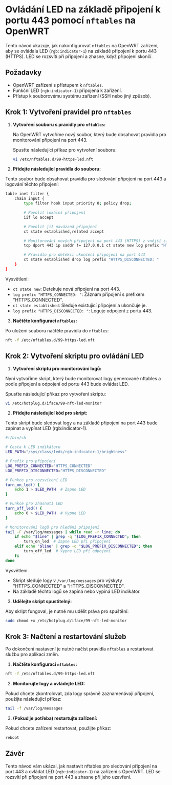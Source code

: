 # Ovládání LED na základě připojení k portu 443 pomocí `nftables` na OpenWRT

Tento návod ukazuje, jak nakonfigurovat `nftables` na OpenWRT zařízení, aby se ovládala LED (`rgb:indicator-1`) na základě připojení k portu 443 (HTTPS). LED se rozsvítí při připojení a zhasne, když připojení skončí.

## Požadavky

- OpenWRT zařízení s přístupem k `nftables`.
- Funkční LED (`rgb:indicator-1`) připojená k zařízení.
- Přístup k souborovému systému zařízení (SSH nebo jiný způsob).

## Krok 1: Vytvoření pravidel pro `nftables`

1. **Vytvoření souboru s pravidly pro `nftables`:**

   Na OpenWRT vytvoříme nový soubor, který bude obsahovat pravidla pro monitorování připojení na port 443.

   Spusťte následující příkaz pro vytvoření souboru:

   ```bash
   vi /etc/nftables.d/99-https-led.nft
   
2. **Přidejte následující pravidla do souboru:**

Tento soubor bude obsahovat pravidla pro sledování připojení na port 443 a logování těchto připojení:

```bash
table inet filter {
    chain input {
        type filter hook input priority 0; policy drop;

        # Povolit lokální připojení
        iif lo accept

        # Povolit již navázaná připojení
        ct state established,related accept

        # Monitorování nových připojení na port 443 (HTTPS) z vnější sítě
        tcp dport 443 ip saddr != 127.0.0.1 ct state new log prefix "HTTPS_CONNECTED: " accept

        # Pravidlo pro detekci ukončení připojení na port 443
        ct state established drop log prefix "HTTPS_DISCONNECTED: "
    }
}
```
Vysvětlení:
*   `ct state new`: Detekuje nová připojení na port 443.
*   `log prefix "HTTPS_CONNECTED: "`: Záznam připojení s prefixem "HTTPS_CONNECTED".
*   `ct state established`: Sleduje existující připojení a ukončuje je.
*   `log prefix "HTTPS_DISCONNECTED: "`: Loguje odpojení z portu 443.

3. **Načtěte konfiguraci `nftables`:**

Po uložení souboru načtěte pravidla do `nftables`:

```bash
nft -f /etc/nftables.d/99-https-led.nft
```
## Krok 2: Vytvoření skriptu pro ovládání LED 

1. **Vytvoření skriptu pro monitorování logů:**

Nyní vytvoříme skript, který bude monitorovat logy generované nftables a podle připojení a odpojení od portu 443 bude ovládat LED.

Spusťte následující příkaz pro vytvoření skriptu:

```bash
vi /etc/hotplug.d/iface/99-nft-led-monitor
```

2. **Přidejte následující kód pro skript:**

Tento skript bude sledovat logy a na základě připojení na port 443 bude zapínat a vypínat LED (rgb:indicator-1).

```bash
#!/bin/sh

# Cesta k LED indikátoru
LED_PATH="/sys/class/leds/rgb:indicator-1/brightness"

# Prefix pro připojení
LOG_PREFIX_CONNECTED="HTTPS_CONNECTED"
LOG_PREFIX_DISCONNECTED="HTTPS_DISCONNECTED"

# Funkce pro rozsvícení LED
turn_on_led() {
    echo 1 > $LED_PATH  # Zapne LED
}

# Funkce pro zhasnutí LED
turn_off_led() {
    echo 0 > $LED_PATH  # Vypne LED
}

# Monitorování logů pro hledání připojení
tail -F /var/log/messages | while read -r line; do
    if echo "$line" | grep -q "$LOG_PREFIX_CONNECTED"; then
        turn_on_led  # Zapne LED při připojení
    elif echo "$line" | grep -q "$LOG_PREFIX_DISCONNECTED"; then
        turn_off_led  # Vypne LED při odpojení
    fi
done
```
Vysvětlení:

*   Skript sleduje logy v `/var/log/messages` pro výskyty "HTTPS_CONNECTED" a "HTTPS_DISCONNECTED".
*   Na základě těchto logů se zapíná nebo vypíná LED indikátor.

3. **Udělejte skript spustitelný:**

Aby skript fungoval, je nutné mu udělit práva pro spuštění:

```bash
sudo chmod +x /etc/hotplug.d/iface/99-nft-led-monitor
```

## Krok 3: Načtení a restartování služeb

Po dokončení nastavení je nutné načíst pravidla `nftables` a restartovat službu pro aplikaci změn.

1. **Načtěte konfiguraci `nftables`:**

```bash
nft -f /etc/nftables.d/99-https-led.nft
```

2. **Monitorujte logy a ovládejte LED:**

Pokud chcete zkontrolovat, zda logy správně zaznamenávají připojení, použijte následující příkaz:

```bash
tail -f /var/log/messages
```

3. **(Pokud je potřeba) restartujte zařízení:**

Pokud chcete zařízení restartovat, použijte příkaz:

```bash
reboot
```

## Závěr

Tento návod vám ukázal, jak nastavit nftables pro sledování připojení na port 443 a ovládat LED (`rgb:indicator-1`) na zařízení s OpenWRT. LED se rozsvítí při připojení na port 443 a zhasne při jeho uzavření.

